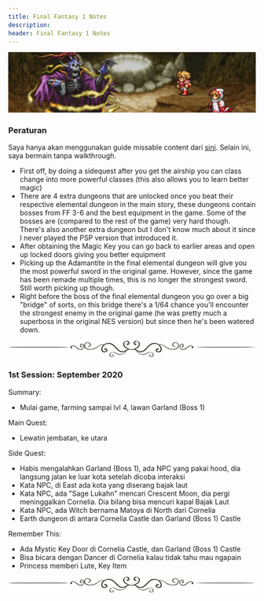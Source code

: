 ```yaml
---
title: Final Fantasy 1 Notes
description:
header: Final Fantasy 1 Notes
---
```


![image](/img/ff1.jpg "Image")

### Peraturan

Saya hanya akan menggunakan guide missable content dari [sini](https://www.reddit.com/r/FinalFantasy/comments/3k2uz3/final_fantasy_missables/). Selain ini, saya bermain tanpa walkthrough.

* First off, by doing a sidequest after you get the airship you can class change into more powerful classes (this also allows you to learn better magic)
* There are 4 extra dungeons that are unlocked once you beat their respective elemental dungeon in the main story, these dungeons contain bosses from FF 3-6 and the best equipment in the game. Some of the bosses are (compared to the rest of the game) very hard though. There's also another extra dungeon but I don't know much about it since I never played the PSP version that introduced it.
* After obtaining the Magic Key you can go back to earlier areas and open up locked doors giving you better equipment
* Picking up the Adamantite in the final elemental dungeon will give you the most powerful sword in the original game. However, since the game has been remade multiple times, this is no longer the strongest sword. Still worth picking up though.
* Right before the boss of the final elemental dungeon you go over a big "bridge" of sorts, on this bridge there's a 1/64 chance you'll encounter the strongest enemy in the original game (he was pretty much a superboss in the original NES version) but since then he's been watered down.

![image](/img/border.png "Border")

### 1st Session: September 2020

Summary:  
- Mulai game, farming sampai lvl 4, lawan Garland (Boss 1)

Main Quest:  
- Lewatin jembatan, ke utara

Side Quest:  
- Habis mengalahkan Garland (Boss 1), ada NPC yang pakai hood, dia langsung jalan ke luar kota setelah dicoba interaksi
- Kata NPC, di East ada kota yang diserang bajak laut
- Kata NPC, ada "Sage Lukahn" mencari Crescent Moon, dia pergi meninggalkan Cornelia. Dia bilang bisa mencuri kapal Bajak Laut
- Kata NPC, ada Witch bernama Matoya di North dari Cornelia
- Earth dungeon di antara Cornelia Castle dan Garland (Boss 1) Castle

Remember This:  
- Ada Mystic Key Door di Cornelia Castle, dan Garland (Boss 1) Castle
- Bisa bicara dengan Dancer di Cornelia kalau tidak tahu mau ngapain
- Princess memberi Lute, Key Item

![image](/img/border.png "Border")
